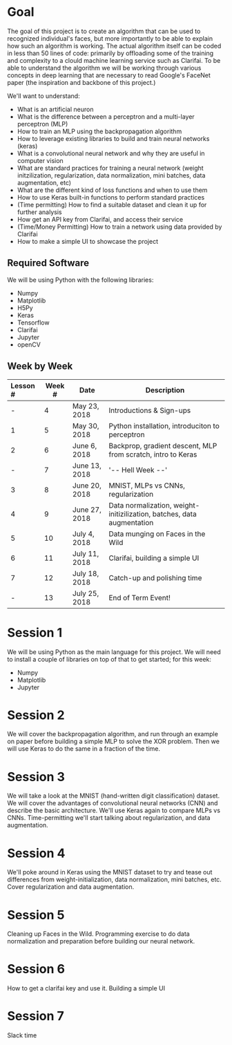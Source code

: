# Goal
The goal of this project is to create an algorithm that can be used to recognized individual's faces, but more importantly to be able to explain how such an algorithm is working.
The actual algorithm itself can be coded in less than 50 lines of code: primarily by offloading some of the training and complexity to a clould machine learning service such as Clarifai.
To be able to understand the algorithm we will be working through various concepts in deep learning that are necessary to read Google's FaceNet paper (the inspiration and backbone of this project.)

We'll want to understand:
  - What is an artificial neuron
  - What is the difference between a perceptron and a multi-layer perceptron (MLP)
  - How to train an MLP using the backpropagation algorithm
  - How to leverage existing libraries to build and train neural networks (keras)
  - What is a convolutional neural network and why they are useful in computer vision
  - What are standard practices for training a neural network (weight initzilization, regularization, data normalization, mini batches, data augmentation, etc)
  - What are the different kind of loss functions and when to use them
  - How to use Keras built-in functions to perform standard practices
  - (Time permitting) How to find a suitable dataset and clean it up for further analysis
  - How get an API key from Clarifai, and access their service
  - (Time/Money Permitting) How to train a network using data provided by Clarifai
  - How to make a simple UI to showcase the project

## Required Software
We will be using Python with the following libraries:
  - Numpy
  - Matplotlib
  - H5Py
  - Keras
  - Tensorflow
  - Clarifai
  - Jupyter
  - openCV

## Week by Week
| Lesson # | Week # | Date          | Description                                    |
| :------- | ------ | ------------- | ---------------------------------------------- |
| -        | 4      | May 23, 2018  | Introductions & Sign-ups                       |
| 1        | 5      | May 30, 2018  | Python installation, introduciton to perceptron |
| 2        | 6      | June 6, 2018  | Backprop, gradient descent, MLP from scratch, intro to Keras|
| -        | 7      | June 13, 2018 | '-- Hell Week --' |
| 3        | 8      | June 20, 2018 | MNIST, MLPs vs CNNs, regularization |
| 4        | 9      | June 27, 2018 | Data normalization, weight-initizilization, batches, data augmentation |
| 5        | 10     | July 4, 2018  | Data munging on Faces in the Wild |
| 6        | 11     | July 11, 2018 | Clarifai, building a simple UI |
| 7        | 12     | July 18, 2018 | Catch-up and polishing time                    |
| -        | 13     | July 25, 2018 | End of Term Event!                             |

# Session 1

We will be using Python as the main language for this project. 
We will need to install a couple of libraries on top of that to get started; for this week:
  - Numpy
  - Matplotlib
  - Jupyter

# Session 2
We will cover the backpropagation algorithm, and run through an example on paper before building a simple MLP to solve the XOR problem.
Then we will use Keras to do the same in a fraction of the time.

# Session 3
We will take a look at the MNIST (hand-written digit classification) dataset. We will cover the advantages of convolutional neural networks (CNN)  and describe the basic architecture.
We'll use Keras again to compare MLPs vs CNNs.
Time-permitting we'll start talking about regularization, and data augmentation.

# Session 4
We'll poke around in Keras using the MNIST dataset to try and tease out differences from weight-initialization, data normalization, mini batches, etc.
Cover regularization and data augmentation.

# Session 5
Cleaning up Faces in the Wild. Programming exercise to do data normalization and preparation before building our neural network.

# Session 6
How to get a clarifai key and use it.
Building a simple UI

# Session 7
Slack time

